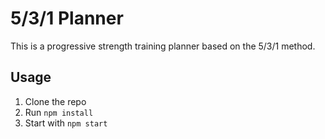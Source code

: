 # 5/3/1 Planner

This is a progressive strength training planner based on the 5/3/1 method.

## Usage

1. Clone the repo
2. Run `npm install`
3. Start with `npm start`
